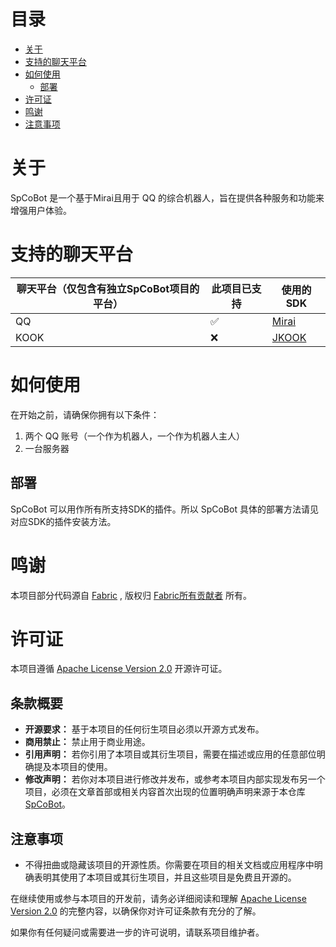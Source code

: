 # 目录

- [关于](#关于)
- [支持的聊天平台](#支持的聊天平台)
- [如何使用](#如何使用)
    - [部署](#部署)
- [许可证](#许可证)
- [鸣谢](#鸣谢)
- [注意事项](#注意事项)

# 关于

SpCoBot 是一个基于Mirai且用于 QQ 的综合机器人，旨在提供各种服务和功能来增强用户体验。

# 支持的聊天平台

| 聊天平台（仅包含有独立SpCoBot项目的平台） | 此项目已支持 | 使用的SDK                                         |
|--------------------------|--------|------------------------------------------------|
| QQ                       | ✅      | [Mirai](https://github.com/mamoe/mirai)        |
| KOOK                     | ❌      | [JKOOK](https://github.com/SNWCreations/JKook) |

# 如何使用

在开始之前，请确保你拥有以下条件：

1. 两个 QQ 账号（一个作为机器人，一个作为机器人主人）
2. 一台服务器

## 部署

SpCoBot 可以用作所有所支持SDK的插件。所以 SpCoBot 具体的部署方法请见对应SDK的插件安装方法。

# 鸣谢

本项目部分代码源自 [Fabric](https://github.com/FabricMC/fabric) , 版权归 [Fabric所有贡献者](https://github.com/FabricMC/fabric/graphs/contributors) 所有。

# 许可证

本项目遵循 [Apache License Version 2.0](https://www.apache.org/licenses/LICENSE-2.0) 开源许可证。

## 条款概要

- **开源要求：** 基于本项目的任何衍生项目必须以开源方式发布。
- **商用禁止：** 禁止用于商业用途。
- **引用声明：** 若你引用了本项目或其衍生项目，需要在描述或应用的任意部位明确提及本项目的使用。
- **修改声明：** 若你对本项目进行修改并发布，或参考本项目内部实现发布另一个项目，必须在文章首部或相关内容首次出现的位置明确声明来源于本仓库 [SpCoBot](https://github.com/SpCoGov/SpCoBot)。

## 注意事项

- 不得扭曲或隐藏该项目的开源性质。你需要在项目的相关文档或应用程序中明确表明其使用了本项目或其衍生项目，并且这些项目是免费且开源的。

在继续使用或参与本项目的开发前，请务必详细阅读和理解 [Apache License Version 2.0](https://www.apache.org/licenses/LICENSE-2.0) 的完整内容，以确保你对许可证条款有充分的了解。

如果你有任何疑问或需要进一步的许可说明，请联系项目维护者。